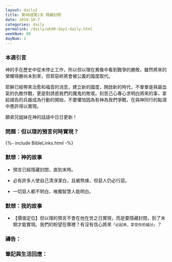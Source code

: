 ```yaml
---
layout: daily2
title: 第90週第1天 隱藏封閉
date: 2019-10-7
categories: daily
permalink: /daily/wk90-day1-daily.html
weekNum: 90
dayNum: 1
---
```


### 本週引言
神的手在歷史中從未停止工作，所以但以理在異像中看到戰爭的勝敗，雖然將來的榮耀得勝尚未到來，但邪惡終將會被公義的國度取代。

耶穌已經帶來治愈和福音的消息，建立新的國度，開啟新的時代，不單單是與屬血氣的仇敵作戰，更是對誘惑我們的魔鬼的敗壞。刻苦己心專心求明白將來的事，拿起禱告的兵器成為行動的開始，不要懼怕因為有神為我們爭戰，在與神同行的點滴中應許得以實現。

願弟兄姐妹在神的話語中日日更新！

### 問題：但以理的預言何時實現？

{%- include BibleLinks.html -%}

### 默想：神的故事
+ 預言已經隱藏封閉，直到末時。

+ 必有許多人使自己清淨潔白，且被熬煉，但惡人仍必行惡。

+ 一切惡人都不明白，唯獨智慧人能明白。


### 默想：我的故事
+ 【價值定位】但以理的預言不會在他在世之日實現，而是要隱藏封閉，到了末期才能實現。我們的盼望在哪裡？有沒有信心將來`「必起來，享受你的福分」`？


### 禱告：

### 筆記與生活回應：

